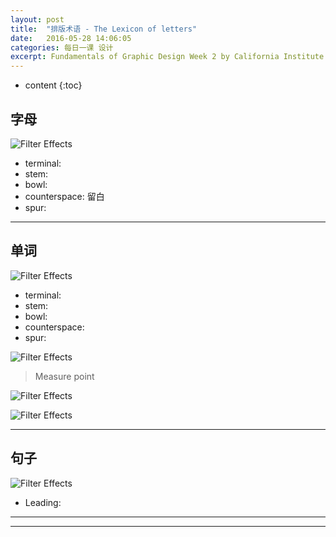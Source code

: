 ```yaml
---
layout: post
title:  "排版术语 - The Lexicon of letters"
date:   2016-05-28 14:06:05
categories: 每日一课 设计
excerpt: Fundamentals of Graphic Design Week 2 by California Institute of the Arts
---
```


* content
{:toc}

## 字母

![Filter Effects](http://o7y3ots7t.bkt.clouddn.com/2016%2F05%2F29%2Fletterforms.png)
* terminal:
* stem:
* bowl:
* counterspace: 留白
* spur:

---

## 单词  

![Filter Effects](http://o7y3ots7t.bkt.clouddn.com/2016/05/29/word.png)
* terminal:
* stem:
* bowl:
* counterspace:
* spur:

![Filter Effects](http://o7y3ots7t.bkt.clouddn.com/2016%2F05%2F29%2Ftwo%20words.png)

> Measure point

![Filter Effects](http://o7y3ots7t.bkt.clouddn.com/2016/05/29/Point%20Size.png)

![Filter Effects](http://o7y3ots7t.bkt.clouddn.com/2016/05/29/measure%20unit.png)

---
## 句子  

![Filter Effects](http://o7y3ots7t.bkt.clouddn.com/2016/05/29/Leading.png)
* Leading:





---



---
